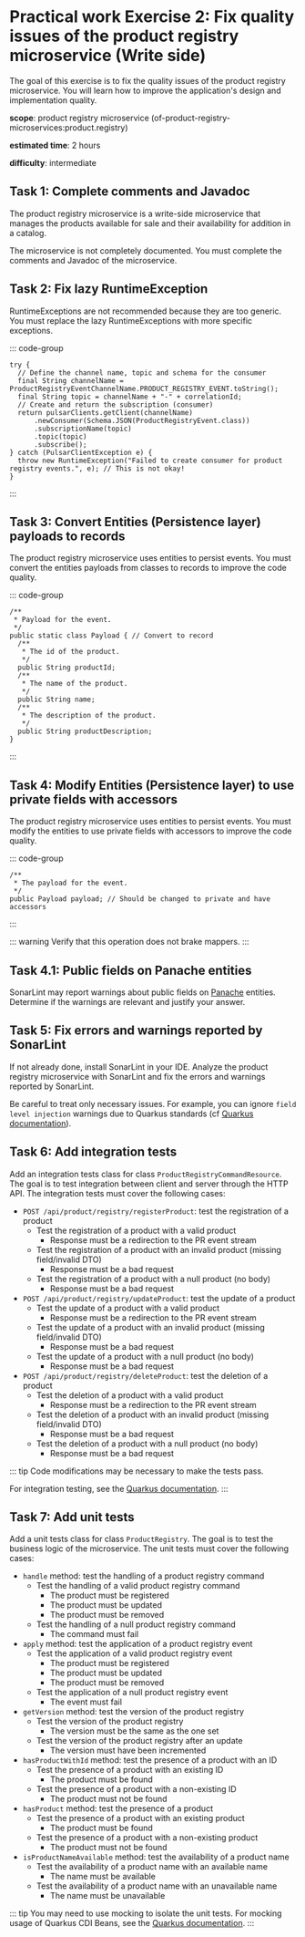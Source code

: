 # Practical work Exercise 2: Fix quality issues of the product registry microservice (Write side)

The goal of this exercise is to fix the quality issues of the product registry microservice. You will learn how to improve the application's design and implementation quality.

**scope**: product registry microservice (of-product-registry-microservices:product.registry)

**estimated time**: 2 hours

**difficulty**: intermediate

## Task 1: Complete comments and Javadoc

The product registry microservice is a write-side microservice that manages the products available for sale and their availability for addition in a catalog.

The microservice is not completely documented. You must complete the comments and Javadoc of the microservice.

## Task 2: Fix lazy RuntimeException

RuntimeExceptions are not recommended because they are too generic. You must replace the lazy RuntimeExceptions with more specific exceptions.

::: code-group
```java:line-numbers=216 {12} [ProductRegistryCommandResource.java]
try {
  // Define the channel name, topic and schema for the consumer
  final String channelName = ProductRegistryEventChannelName.PRODUCT_REGISTRY_EVENT.toString();
  final String topic = channelName + "-" + correlationId;
  // Create and return the subscription (consumer)
  return pulsarClients.getClient(channelName)
      .newConsumer(Schema.JSON(ProductRegistryEvent.class))
      .subscriptionName(topic)
      .topic(topic)
      .subscribe();
} catch (PulsarClientException e) {
  throw new RuntimeException("Failed to create consumer for product registry events.", e); // This is not okay!
}
```
:::

## Task 3: Convert Entities (Persistence layer) payloads to records

The product registry microservice uses entities to persist events. You must convert the entities payloads from classes to records to improve the code quality.

::: code-group
```java:line-numbers=6 {4} [ProductRegisteredEventEntity.java]
/**
 * Payload for the event.
 */
public static class Payload { // Convert to record
  /**
   * The id of the product.
   */
  public String productId;
  /**
   * The name of the product.
   */
  public String name;
  /**
   * The description of the product.
   */
  public String productDescription;
}
```
:::

## Task 4: Modify Entities (Persistence layer) to use private fields with accessors

The product registry microservice uses entities to persist events. You must modify the entities to use private fields with accessors to improve the code quality.

::: code-group
```java:line-numbers=24 {4} [ProductRegisteredEventEntity.java]
/**
 * The payload for the event.
 */
public Payload payload; // Should be changed to private and have accessors
```
:::

::: warning
Verify that this operation does not brake mappers.
:::

## Task 4.1: Public fields on Panache entities

SonarLint may report warnings about public fields on [Panache](https://quarkus.io/guides/mongodb-panache) entities. Determine if the warnings are relevant and justify your answer.

## Task 5: Fix errors and warnings reported by SonarLint

If not already done, install SonarLint in your IDE. Analyze the product registry microservice with SonarLint and fix the errors and warnings reported by SonarLint.

Be careful to treat only necessary issues. For example, you can ignore `field level injection` warnings due to Quarkus standards (cf [Quarkus documentation](https://quarkus.io/guides/cdi#what-does-a-bean-look-like)).

## Task 6: Add integration tests

Add an integration tests class for class `ProductRegistryCommandResource`. The goal is to test integration between client and server through the HTTP API.
The integration tests must cover the following cases:

- `POST /api/product/registry/registerProduct`: test the registration of a product
  - Test the registration of a product with a valid product
    - Response must be a redirection to the PR event stream
  - Test the registration of a product with an invalid product (missing field/invalid DTO)
    - Response must be a bad request
  - Test the registration of a product with a null product (no body)
    - Response must be a bad request
- `POST /api/product/registry/updateProduct`: test the update of a product
  - Test the update of a product with a valid product
    - Response must be a redirection to the PR event stream
  - Test the update of a product with an invalid product (missing field/invalid DTO)
    - Response must be a bad request
  - Test the update of a product with a null product (no body)
    - Response must be a bad request
- `POST /api/product/registry/deleteProduct`: test the deletion of a product
  - Test the deletion of a product with a valid product
    - Response must be a redirection to the PR event stream
  - Test the deletion of a product with an invalid product (missing field/invalid DTO)
    - Response must be a bad request
  - Test the deletion of a product with a null product (no body)
    - Response must be a bad request

::: tip
Code modifications may be necessary to make the tests pass.

For integration testing, see the [Quarkus documentation](https://quarkus.io/guides/getting-started-testing).
:::

## Task 7: Add unit tests

Add a unit tests class for class `ProductRegistry`. The goal is to test the business logic of the microservice.
The unit tests must cover the following cases:

- `handle` method: test the handling of a product registry command
  - Test the handling of a valid product registry command
    - The product must be registered
    - The product must be updated
    - The product must be removed
  - Test the handling of a null product registry command
    - The command must fail
- `apply` method: test the application of a product registry event
  - Test the application of a valid product registry event
    - The product must be registered
    - The product must be updated
    - The product must be removed
  - Test the application of a null product registry event
    - The event must fail
- `getVersion` method: test the version of the product registry
  - Test the version of the product registry
    - The version must be the same as the one set
  - Test the version of the product registry after an update
    - The version must have been incremented
- `hasProductWithId` method: test the presence of a product with an ID
  - Test the presence of a product with an existing ID
    - The product must be found
  - Test the presence of a product with a non-existing ID
    - The product must not be found
- `hasProduct` method: test the presence of a product
  - Test the presence of a product with an existing product
    - The product must be found
  - Test the presence of a product with a non-existing product
    - The product must not be found
- `isProductNameAvailable` method: test the availability of a product name
  - Test the availability of a product name with an available name
    - The name must be available
  - Test the availability of a product name with an unavailable name
    - The name must be unavailable

::: tip
You may need to use mocking to isolate the unit tests. For mocking usage of Quarkus CDI Beans, see the [Quarkus documentation](https://quarkus.io/guides/getting-started-testing#mock-support).
:::